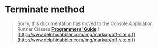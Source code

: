 # Terminate method #

> Sorry, this documentation has moved to the Console Application Runner Classes **[Programmers' Guide](http://wiki.delphidabbler.com/index.php/Docs/TPJCustomConsoleAppTerminate)** ![http://www.delphidabbler.com/img/markup/off-site.gif](http://www.delphidabbler.com/img/markup/off-site.gif)
